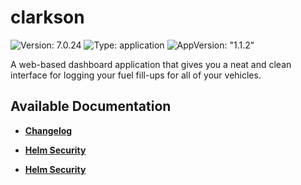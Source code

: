# clarkson

![Version: 7.0.24](https://img.shields.io/badge/Version-7.0.24-informational?style=flat-square) ![Type: application](https://img.shields.io/badge/Type-application-informational?style=flat-square) ![AppVersion: "1.1.2"](https://img.shields.io/badge/AppVersion-"1.1.2"-informational?style=flat-square)

A web-based dashboard application that gives you a neat and clean interface for logging your fuel fill-ups for all of your vehicles.

## Available Documentation

- [**Changelog**](CHANGELOG)

- [**Helm Security**](container-security)

- [**Helm Security**](helm-security)

